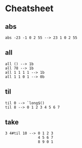 # Cheatsheet

## abs

    abs -23 -1 0 2 55 --> 23 1 0 2 55

## all

    all () --> 1b
    all 78 --> 1b
    all 1 1 1 1 --> 1b
    all 1 1 0 1 --> 0b

## til

    til 0 --> `long$()
    til 8 --> 0 1 2 3 4 5 6 7

## take

    3 4#til 10 --> 0 1 2 3
                   4 5 6 7
                   8 9 0 1
